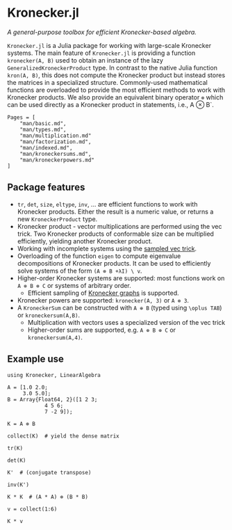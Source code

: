 # Kronecker.jl

*A general-purpose toolbox for efficient Kronecker-based algebra.*

`Kronecker.jl` is a Julia package for working with large-scale Kronecker systems. The main feature of `Kronecker.jl` is providing a function `kronecker(A, B)` used to obtain an instance of the lazy `GeneralizedKroneckerProduct` type. In contrast to the native Julia function `kron(A, B)`, this does not compute the Kronecker product but instead stores the matrices in a specialized structure. Commonly-used mathematical functions are overloaded to provide the most efficient methods to work with Kronecker products. We also provide an equivalent binary operator `⊗` which can be used directly as a Kronecker product in statements, i.e., A ⊗ B`.

```@contents
Pages = [
    "man/basic.md",
    "man/types.md",
    "man/multiplication.md"
    "man/factorization.md",
    "man/indexed.md",
    "man/kroneckersums.md",
    "man/kroneckerpowers.md"
]
```

## Package features

- `tr`, `det`, `size`, `eltype`, `inv`, ... are efficient functions to work with Kronecker products. Either the result is a numeric value, or returns a new `KroneckerProduct` type.
- Kronecker product - vector multiplications are performed using the vec trick. Two Kronecker products of conformable size can be multiplied efficiently, yielding another Kronecker product.
- Working with incomplete systems using the [sampled vec trick](https://arxiv.org/pdf/1601.01507.pdf).
- Overloading of the function `eigen` to compute eigenvalue decompositions of Kronecker products. It can be used to efficiently solve systems of the form `(A ⊗ B +λI) \ v`.
- Higher-order Kronecker systems are supported: most functions work on `A ⊗ B ⊗ C` or systems of arbitrary order.
  - Efficient sampling of [Kronecker graphs](https://cs.stanford.edu/~jure/pubs/kronecker-jmlr10.pdf) is supported.
- Kronecker powers are supported: `kronecker(A, 3)` or `A ⊗ 3`.
- A `KroneckerSum` can be constructed with `A ⊕ B` (typed using `\oplus TAB`) or `kroneckersum(A,B)`.
  - Multiplication with vectors uses  a specialized version of the vec trick
  - Higher-order sums are supported, e.g. `A ⊕ B ⊕ C` or `kroneckersum(A,4)`.

## Example use

```@repl
using Kronecker, LinearAlgebra

A = [1.0 2.0;
     3.0 5.0];
B = Array{Float64, 2}([1 2 3;
            4 5 6;
            7 -2 9]);

K = A ⊗ B

collect(K)  # yield the dense matrix

tr(K)

det(K)

K'  # (conjugate transpose)

inv(K')

K * K  # (A * A) ⊗ (B * B)

v = collect(1:6)

K * v
```
